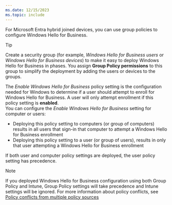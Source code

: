 ```yaml
---
ms.date: 12/15/2023
ms.topic: include
---
```


For Microsoft Entra hybrid joined devices, you can use group policies to configure Windows Hello for Business.

> [!TIP]
> Create a security group (for example, *Windows Hello for Business users* or *Windows Hello for Business devices*) to make it easy to deploy Windows Hello for Business in phases. You assign **Group Policy permissions** to this group to simplify the deployment by adding the users or devices to the groups.

The *Enable Windows Hello for Business* policy setting is the configuration needed for Windows to determine if a user should attempt to enroll for Windows Hello for Business. A user will only attempt enrollment if this policy setting is **enabled**.\
You can configure the *Enable Windows Hello for Business* setting for computer or users:

- Deploying this policy setting to computers (or group of computers) results in all users that sign-in that computer to attempt a Windows Hello for Business enrollment
- Deploying this policy setting to a user (or group of users), results in only that user attempting a Windows Hello for Business enrollment

If both user and computer policy settings are deployed, the user policy setting has precedence.

> [!NOTE]
> If you deployed Windows Hello for Business configuration using both Group Policy and Intune, Group Policy settings will take precedence and Intune settings will be ignored. For more information about policy conflicts, see [Policy conflicts from multiple policy sources](../../configure.md#policy-conflicts-from-multiple-policy-sources)
